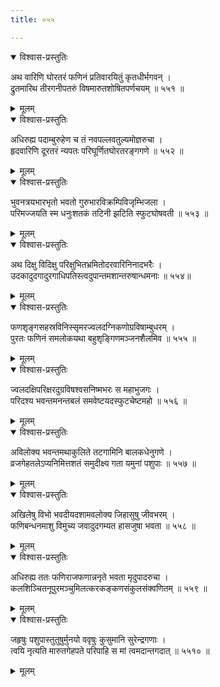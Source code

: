 ```yaml
---
title: ०५५

---
```

<div class="audioEmbed"  caption="सीतालक्ष्मी-वाचनम्" src="https://sanskritdocuments.org/sites/completenarayaneeyam/SoundFiles/055/055_01.mp3"></div>
<details open><summary>विश्वास-प्रस्तुतिः</summary>

अथ वारिणि घोरतरं फणिनं प्रतिवारयितुं कृतधीर्भगवन् ।  
द्रुतमारिथ तीरगनीपतरुं विषमारुतशोषितपर्णचयम् ॥ ५५१ ॥
</details>
<details><summary>मूलम्</summary>

अथ वारिणि घोरतरं फणिनं प्रतिवारयितुं कृतधीर्भगवन् ।  
द्रुतमारिथ तीरगनीपतरुं विषमारुतशोषितपर्णचयम् ॥ ५५१ ॥
</details>



<div class="audioEmbed"  caption="सीतालक्ष्मी-वाचनम्" src="https://sanskritdocuments.org/sites/completenarayaneeyam/SoundFiles/055/055_02.mp3"></div>
<details open><summary>विश्वास-प्रस्तुतिः</summary>

अधिरुह्य पदाम्बुरुहेण च तं नवपल्लवतुल्यमोज्ञरुचा ।  
हृदवारिणि दूरतरं न्यपतः परिघूर्णितघोरतरङ्गगणे ॥ ५५२ ॥
</details>
<details><summary>मूलम्</summary>

अधिरुह्य पदाम्बुरुहेण च तं नवपल्लवतुल्यमोज्ञरुचा ।  
हृदवारिणि दूरतरं न्यपतः परिघूर्णितघोरतरङ्गगणे ॥ ५५२ ॥
</details>



<div class="audioEmbed"  caption="सीतालक्ष्मी-वाचनम्" src="https://sanskritdocuments.org/sites/completenarayaneeyam/SoundFiles/055/055_03.mp3"></div>
<details open><summary>विश्वास-प्रस्तुतिः</summary>

भुवनत्रयभारभृतो भवतो गुरुभारविक्रम्पिविजृम्भिजला ।  
परिमज्जयति स्म धनुःशतकं तटिनी झटिति स्फुटघोषवती ॥ ५५३ ॥
</details>
<details><summary>मूलम्</summary>

भुवनत्रयभारभृतो भवतो गुरुभारविक्रम्पिविजृम्भिजला ।  
परिमज्जयति स्म धनुःशतकं तटिनी झटिति स्फुटघोषवती ॥ ५५३ ॥
</details>



<div class="audioEmbed"  caption="सीतालक्ष्मी-वाचनम्" src="https://sanskritdocuments.org/sites/completenarayaneeyam/SoundFiles/055/055_04.mp3"></div>
<details open><summary>विश्वास-प्रस्तुतिः</summary>

अथ दिक्षु विदिक्षु परिक्षुभितभ्रमितोदरवारिनिनादभरैः ।  
उदकादुदगादुरगाधिपतिस्त्वदुपान्तमशान्तरुषान्धमनाः ॥ ५५४॥
</details>
<details><summary>मूलम्</summary>

अथ दिक्षु विदिक्षु परिक्षुभितभ्रमितोदरवारिनिनादभरैः ।  
उदकादुदगादुरगाधिपतिस्त्वदुपान्तमशान्तरुषान्धमनाः ॥ ५५४॥
</details>



<div class="audioEmbed"  caption="सीतालक्ष्मी-वाचनम्" src="https://sanskritdocuments.org/sites/completenarayaneeyam/SoundFiles/055/055_05.mp3"></div>
<details open><summary>विश्वास-प्रस्तुतिः</summary>

फणशृङ्गसहस्रविनिस्सृमरज्वलदग्निकणोग्रविषाम्बुधरम् ।  
पुरतः फणिनं समलोकयथा बहुशृङ्गिणमञ्जनशैलमिव ॥ ५५५ ॥
</details>
<details><summary>मूलम्</summary>

फणशृङ्गसहस्रविनिस्सृमरज्वलदग्निकणोग्रविषाम्बुधरम् ।  
पुरतः फणिनं समलोकयथा बहुशृङ्गिणमञ्जनशैलमिव ॥ ५५५ ॥
</details>



<div class="audioEmbed"  caption="सीतालक्ष्मी-वाचनम्" src="https://sanskritdocuments.org/sites/completenarayaneeyam/SoundFiles/055/055_06.mp3"></div>
<details open><summary>विश्वास-प्रस्तुतिः</summary>

ज्वलदक्षिपरिक्षरदुग्रविषश्वसनिष्मभरः स महाभुजगः ।  
परिदश्य भवन्तमनन्तबलं समवेष्टयदस्फुटचेष्टमहो ॥ ५५६ ॥
</details>
<details><summary>मूलम्</summary>

ज्वलदक्षिपरिक्षरदुग्रविषश्वसनिष्मभरः स महाभुजगः ।  
परिदश्य भवन्तमनन्तबलं समवेष्टयदस्फुटचेष्टमहो ॥ ५५६ ॥
</details>



<div class="audioEmbed"  caption="सीतालक्ष्मी-वाचनम्" src="https://sanskritdocuments.org/sites/completenarayaneeyam/SoundFiles/055/055_07.mp3"></div>
<details open><summary>विश्वास-प्रस्तुतिः</summary>

अविलोक्य भवन्तमथाकुलिते तटगामिनि बालकधेनुगणे ।  
व्रजगेहतलेऽप्यनिमित्तशतं समुदीक्ष्य गता यमुनां पशुपाः ॥ ५५७ ॥
</details>
<details><summary>मूलम्</summary>

अविलोक्य भवन्तमथाकुलिते तटगामिनि बालकधेनुगणे ।  
व्रजगेहतलेऽप्यनिमित्तशतं समुदीक्ष्य गता यमुनां पशुपाः ॥ ५५७ ॥
</details>



<div class="audioEmbed"  caption="सीतालक्ष्मी-वाचनम्" src="https://sanskritdocuments.org/sites/completenarayaneeyam/SoundFiles/055/055_08.mp3"></div>
<details open><summary>विश्वास-प्रस्तुतिः</summary>

अखिलेषु विभो भवदीयदशामवलोक्य जिहासुषु जीवभरम् ।  
फणिबन्धनमाशु विमुच्य जवादुदगम्यत हासजुषा भवता ॥ ५५८ ॥
</details>
<details><summary>मूलम्</summary>

अखिलेषु विभो भवदीयदशामवलोक्य जिहासुषु जीवभरम् ।  
फणिबन्धनमाशु विमुच्य जवादुदगम्यत हासजुषा भवता ॥ ५५८ ॥
</details>



<div class="audioEmbed"  caption="सीतालक्ष्मी-वाचनम्" src="https://sanskritdocuments.org/sites/completenarayaneeyam/SoundFiles/055/055_09.mp3"></div>
<details open><summary>विश्वास-प्रस्तुतिः</summary>

अधिरुह्य ततः फणिराजफणान्ननृते भवता मृदुपादरुचा ।  
कलशिञ्चितनूपुरमञ्चुमिलत्करकङ्कणसंकुलसंक्वणितम् ॥ ५५९ ॥
</details>
<details><summary>मूलम्</summary>

अधिरुह्य ततः फणिराजफणान्ननृते भवता मृदुपादरुचा ।  
कलशिञ्चितनूपुरमञ्चुमिलत्करकङ्कणसंकुलसंक्वणितम् ॥ ५५९ ॥
</details>



<div class="audioEmbed"  caption="सीतालक्ष्मी-वाचनम्" src="https://sanskritdocuments.org/sites/completenarayaneeyam/SoundFiles/055/055_10.mp3"></div>
<details open><summary>विश्वास-प्रस्तुतिः</summary>

जहृषुः पशुपास्तुतुषुर्मुनयो ववृषुः कुसुमानि सुरेन्द्रगणाः ।  
त्वयि नृत्यति मारुतगेहपते परिपाहि स मां त्वमदान्तगदात् ॥ ५५१० ॥
</details>
<details><summary>मूलम्</summary>

जहृषुः पशुपास्तुतुषुर्मुनयो ववृषुः कुसुमानि सुरेन्द्रगणाः ।  
त्वयि नृत्यति मारुतगेहपते परिपाहि स मां त्वमदान्तगदात् ॥ ५५१० ॥
</details>

